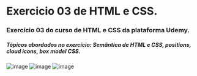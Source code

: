 # Exercicio 03 de HTML e CSS.
<h3>Exercício 03 do curso de HTML e CSS da plataforma Udemy.</h3>
<h5>Tópicos abordados no exercício: Semântica de HTML e CSS, positions, cloud icons, box model CSS.</h5>

![image](https://user-images.githubusercontent.com/100818355/189277152-2a0cea81-490d-4762-ad26-2dcfbd69813e.png)
![image](https://user-images.githubusercontent.com/100818355/189277180-f6f5bf84-7fb0-495e-b80b-9fb294a271f0.png)
![image](https://user-images.githubusercontent.com/100818355/189277232-83717c03-b17b-4fb6-a47d-8247e53c5410.png)

